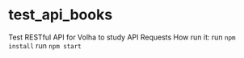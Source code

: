 # test_api_books
Test RESTful API for Volha to study  API Requests
How run it:
run `npm install`
run `npm start`
